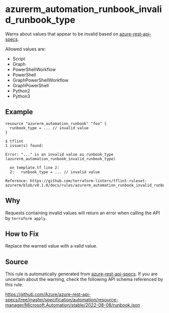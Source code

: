 <!--- This file generated by `tools/apispec-rule-gen/main.go`. DO NOT EDIT --->

# azurerm_automation_runbook_invalid_runbook_type

Warns about values that appear to be invalid based on [azure-rest-api-specs](https://github.com/Azure/azure-rest-api-specs).

Allowed values are:
- Script
- Graph
- PowerShellWorkflow
- PowerShell
- GraphPowerShellWorkflow
- GraphPowerShell
- Python2
- Python3

## Example

```hcl
resource "azurerm_automation_runbook" "foo" {
  runbook_type = ... // invalid value
}
```

```
$ tflint
1 issue(s) found:

Error: "..." is an invalid value as runbook_type (azurerm_automation_runbook_invalid_runbook_type)

  on template.tf line 2:
  2:   runbook_type = ... // invalid value

Reference: https://github.com/terraform-linters/tflint-ruleset-azurerm/blob/v0.1.0/docs/rules/azurerm_automation_runbook_invalid_runbook_type.md

```

## Why

Requests containing invalid values will return an error when calling the API by `terraform apply`.

## How to Fix

Replace the warned value with a valid value.

## Source

This rule is automatically generated from [azure-rest-api-specs](https://github.com/Azure/azure-rest-api-specs). If you are uncertain about the warning, check the following API schema referenced by this rule.

https://github.com/Azure/azure-rest-api-specs/tree/master/specification/automation/resource-manager/Microsoft.Automation/stable/2022-08-08/runbook.json
